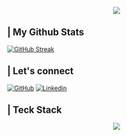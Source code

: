 
<!--
<img src="https://socialify.git.ci/jolliebonnie/jolliebonnie/image?font=KoHo&forks=1&language=1&name=1&pattern=Circuit%20Board&pulls=1&stargazers=1&theme=Auto" alt="jolliebonnie" width="640" height="320" />
-->
<p align="center">
  <img src="https://capsule-render.vercel.app/api?text=Hey!%20Thats%20me%20Chaw%20😉&animation=fadeIn&type=waving&color=gradient&height=160&section=header"/>
</p>

## | My Github Stats

 </a>[![GitHub Streak](https://github-readme-streak-stats.herokuapp.com?user=jolliebonnie&theme=tokyonight&hide_border=true&date_format=M%20j%5B%2C%20Y%5D)](https://git.io/streak-stats)

## | Let's connect 
[![GitHub](https://img.shields.io/badge/Github-100000?style=for-the-badge&logo=github&logoColor=white)](https://github.com/jolliebonnie)
[![Linkedin](https://img.shields.io/badge/Linkedin-0077B5?style=for-the-badge&logo=linkedin&logoColor=white)](https://www.linkedin.com/in/chaw-thiri-san-379035227/)
## | Teck Stack
<p align="center">
   <img src="https://skillicons.dev/icons?i=bash,git,py,c,cpp,github,visualstudio,vscode"/>
</p>
